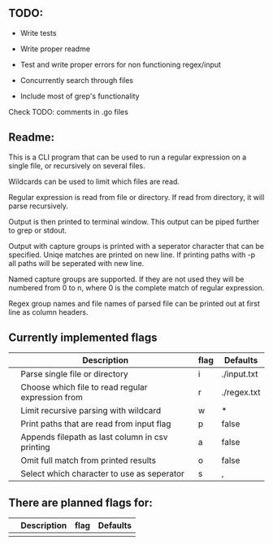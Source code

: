 ## TODO:
  
 * Write tests
  
 * Write proper readme

 * Test and write proper errors for non functioning regex/input

 * Concurrently search through files

 * Include most of grep's functionality

Check TODO: comments in .go files
## Readme:

  This is a CLI program that can be used to run a regular expression on a single file, or recursively on several files. 
      
  Wildcards can be used to limit which files are read.  
  
  Regular expression is read from file or directory. If read from directory, it will parse recursively.  
  
  Output is then printed to terminal window. This output can be piped further to grep or stdout.  
  
  Output with capture groups is printed with a seperator character that can be specified. Uniqe matches are printed on new line. If printing paths with -p all paths will be seperated with new line.  

  Named capture groups are supported. If they are not used they will be numbered from 0 to n, where 0 is the complete match of regular expression.   
  
  Regex group names and file names of parsed file can be printed out at first line as column headers.

## Currently implemented flags

|   | Description                                           | flag   | Defaults      |
|---|-------------------------------------------------------|--------|---------------|
|   | Parse single file or directory                        | i      | ./input.txt   |
|   | Choose which file to read regular expression from     | r      | ./regex.txt   |
|   | Limit recursive parsing with wildcard                 | w      | *             |
|   | Print paths that are read from input flag             | p      | false         |
|   | Appends filepath as last column in csv printing       | a      | false         |
|   | Omit full match from printed results                  | o      | false         |
|   | Select which character to use as seperator            | s      | ,             |

## There are planned flags for: 
|   | Description| flag | Defaults |
|---|------------|------|----------|
|   |            |      |          |
